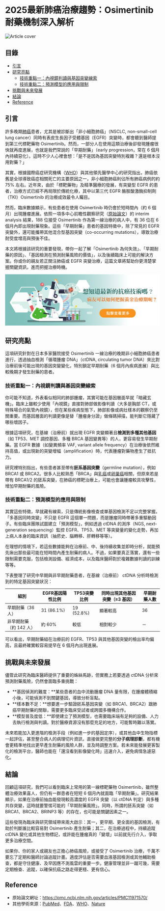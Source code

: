 # 2025最新肺癌治療趨勢：Osimertinib耐藥機制深入解析
![Article cover](https://i.imgur.com/GBvcokS.png)

## 目錄

* [引言](#introduction)
* [研究亮點](#highlights)
   * [技術重點一：內視鏡判讀與基因突變線索](#feature1)
   * [技術重點二：預測模型的應用與限制](#feature2)
* [挑戰與未來發展](#future-work)
* [結論](#conclusion)
* [Reference](#reference)

## 引言<a id="introduction"></a>
許多晚期<a href="https://nsclc.net">肺癌</a>患者，尤其是被診斷出「非小細胞肺癌」（NSCLC, non-small-cell lung cancer）同時有表皮生長因子受體基因（EGFR）突變時，都會聽到醫師提到第三代標靶藥物 Osimertinib。然而，一部分人在使用這類治療後卻發現腫瘤很快就再度進展，也就是我們常說的「早期耐藥」（early progression，常在 6 個月內持續惡化）。這時不少人心裡會想：「是不是因為基因突變特別複雜？還是根本沒用對藥？」

其實，根據國際癌症研究機構（[WHO](https://www.who.int/)）與其他領先醫學中心的研究指出，肺癌依舊是全球導致癌症相關死亡的主要原因之一，非小細胞肺癌則佔所有肺癌病例的約 75% 左右。近年來，由於「標靶藥物」及精準醫療的發展，有突變型 EGFR 的患者，治療方式已經不再局限於傳統化療，其中以第三代 EGFR 酪胺酸激酶抑制劑（TKI）Osimertinib 的治療成效最令人矚目。

然而，臨床數據顯示，有些患者在使用 Osimertinib 時仍會於短時間內（約 6 個月）出現腫瘤進展。依照一項多中心前瞻性觀察研究（[原始論文](https://pmc.ncbi.nlm.nih.gov/articles/PMC11971570/)）的 interim analysis 結果，188 位接受 Osimertinib 作為第一線治療的病人中，有 36 位在 6 個月內即出現耐藥現象。這些「早期耐藥」患者的基因特徵中，除了常見的 EGFR 突變外，還可能攜帶其他混合型基因突變（co-occurring mutations），導致治療耐受度增高與預後不佳。

本文將根據該研究的重要發現，帶你一起了解「Osimertinib 為何失效」、「早期耐藥的原因」、「基因檢測在預測耐藥風險的價值」，以及後續臨床上可能的解決方案。你或你的親友若正關注肺癌或 EGFR 突變治療，這篇文章將幫助你更清楚掌握關鍵資訊，進而把握治療時機。

[![CancerFree](https://raw.githubusercontent.com/nsclc-net/Lung-Cancer/refs/heads/main/images/long_ad.png)](https://cancerfree.io)
## 研究亮點<a id="highlights"></a>
這項研究針對在日本多家醫院接受 Osimertinib 一線治療的晚期非小細胞肺癌患者進行，透過抽血檢測「循環腫瘤 DNA」（ctDNA, circulating tumor DNA）來比對治療前後可能出現的基因突變變化，特別鎖定早期耐藥（6 個月內疾病進展）與比較晚期才發生耐藥的患者。

### 技術重點一：內視鏡判讀與基因突變線索

你可能不知道，外表看似相同的肺部腫瘤，其實可能在基因層面早就「暗藏玄機」。臨床上雖較少使用「內視鏡」直接對肺部做影像判讀（大多是胸部 CT，或特殊場合的氣管內視鏡），但在某些疾病型態下，肺部影像或病灶樣本的觀察仍至關重要。而基因層面的判讀更像是替「腫瘤身分證」做條碼掃描，能判斷它隱藏了哪些壞因子。

根據這項研究，在基線（治療前）就出現 EGFR 突變顯著且**檢測到多種其他基因**（如 TP53、MET 調控基因、多種 BRCA 基因變異等）的人，更容易發生早期耐藥。當 EGFR 數據（如變異頻率 VAF, variant allele frequency）在治療後依然維持高值，或出現新的突變增幅（amplification）時，代表腫瘤對藥物產生了抵抗力。

研究裡特別指出，有些患者甚至帶有**胚系基因突變**（germline mutation），例如 BRCA1 或 BRCA2。很多人比較熟悉「BRCA」與<a href="https://breastcancer.tech">乳癌</a>或<a href="https://fightoc.org">卵巢癌</a>相關，但原來若是帶有 BRCA1/2 的胚系突變，在肺癌的標靶治療上，可能也會讓腫瘤較具攻擊性，增加早期耐藥的風險。

### 技術重點二：預測模型的應用與限制

其實這些特徵，早就藏有線索，只是傳統影像檢查或單基因檢測不足以完整掌握。「多基因同時突變」不只是 EGFR 這個單一問題，而是腫瘤同時帶著多重驅動因子。有些臨床團隊試圖建立「預測模型」，例如透過 ctDNA 的測序（NGS, next-generation sequencing）監控 EGFR、TP53、MET 等突變量的變化走勢，再加上病人本身的臨床資訊（抽菸史、腦轉移、肝轉移等等）。

在理想的情境下，若這些數據能夠在治療前、中、後持續收集並即時分析，就能預先揪出那些最可能在短時間內產生耐藥的病人。不過，如果要真正落實，還有一些限制需要克服，包括檢測設備、經濟成本，以及臨床醫師對於複雜數據判讀的訓練等等。

下表整理了研究中早期與非早期耐藥患者，在基線（治療前） ctDNA 分析時檢測到的特定基因突變狀況：

| 組別             | EGFR基因陽性比例 | TP53突變比例   | 同時出現其他基因突變（≥3 基因） | 早期耐藥人數 |
| -------------- | ---------- | ---------- | ----------------- | ------ |
| 早期耐藥（36 人）     | 31 (86.1%) | 19 (52.8%) | 顯著較高              | 36     |
| 非早期耐藥（約 142 人） | 約 60%      | 較低         | 相對較少              | －      |

可以看出，早期耐藥組在治療前的 EGFR、TP53 與其他基因突變的檢出率均偏高，且最終確實較容易提早在 6 個月內出現進展。

## 挑戰與未來發展<a id="future-work"></a>
儘管此研究為臨床醫師提供了重要的蛛絲馬跡，但實務上若要透過 ctDNA 分析來預測耐藥風險，仍然會面臨多重挑戰：

* **基因偵測的難度：**某些患者的血中流動腫瘤 DNA 量有限，在腫瘤體積縮小後，可能偵測不到關鍵基因，導致分析盲點。
* **樣本數不足：**想要進一步驗證胚系基因突變（如 BRCA1、BRCA2）跟肺癌早期耐藥的關聯，需要更多臨床受試者或跨國多機構合作。
* **模型普及度低：**即使建立了預測模型，也需要臨床端有足夠的設備、人力去執行檢測與判讀。對於醫療資源沒有那麼充足的地方，可能暫時難以落實。

未來若能加入更進階的檢測手段（例如進一步的基因定序），或其他血中生物指標一起評估，甚至整合病人的病理切片資訊，直接做更完整的**分子病理診斷**，都有機會更精準地找出更早產生耐藥的風險人群，並及時調整方案。若未來能發展更客製化的檢測平台，醫師也能在「還沒看到影像變化時」迅速介入，避免病情急遽惡化。

## 結論<a id="conclusion"></a>
回顧這項研究，我們可以看到臨床上常用的第一線標靶藥物 Osimertinib，雖然整體治療效果喜人，但仍有一群患者在短短 6 個月內就面臨「早期耐藥」。研究結果顯示，如果在治療前抽血能發現較高濃度的 EGFR 突變（以 ctDNA 判定）與多種共存突變，這時就要警惕可能的「早期耐藥風險」。同時，所謂的胚系突變（如 BRCA1、BRCA2、BRINP3 等）的存在，也可能是關鍵因素之一。

這些發現為臨床與研究領域帶來兩大啟示：其一，更早期、更全面的基因檢測，有助於判斷誰比較容易對 Osimertinib 產生耐藥；其二，在治療過程中，持續追蹤 ctDNA 變化或其他生物標記，或許能在腫瘤真的「變壞」以前就先行介入，爭取更多治療空間。

如果你、你的家人或親友也正擔心肺癌風險，或接受了 Osimertinib 治療，千萬不要忘了定期和醫師討論追蹤計畫。適度評估是否需要血液基因檢測或其他輔助檢查，都是守住健康、及早因應不測風雲的重要一步。健康管理並非一蹴可幾，需要定期檢查、追蹤，以確保抗癌之路走得更穩、更有信心。

## Reference<a id="reference"></a>
* 原始論文網址：<https://pmc.ncbi.nlm.nih.gov/articles/PMC11971570/>
* 其他學術來源：[PubMed](https://pubmed.ncbi.nlm.nih.gov/)、[FDA](https://www.fda.gov/)、[WHO](https://www.who.int/)、[Nature](https://www.nature.com/)